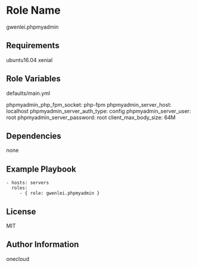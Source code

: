 Role Name
=========
gwenlei.phpmyadmin

Requirements
------------
ubuntu16.04 xenial

Role Variables
--------------
defaults/main.yml

phpmyadmin_php_fpm_socket: php-fpm
phpmyadmin_server_host: localhost
phpmyadmin_server_auth_type: config
phpmyadmin_server_user: root
phpmyadmin_server_password: root
client_max_body_size: 64M

Dependencies
------------
none

Example Playbook
----------------

    - hosts: servers
      roles:
         - { role: gwenlei.phpmyadmin }

License
-------
MIT

Author Information
------------------
onecloud
